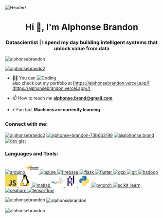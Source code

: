 ![Header!](https://user-images.githubusercontent.com/57611883/154788077-6bd90325-8cf8-4898-b9a0-ebbe4d7dd5fe.png)
<h1 align="center">Hi 👋, I'm Alphonse Brandon</h1>
<h3 align="center">Datascientist | I spend my day building intelligent systems that unlock value from data</h3>

<p align="left"> <img src="https://komarev.com/ghpvc/?username=alphonsebrandon&label=Profile%20views&color=0e75b6&style=flat" alt="alphonsebrandon" /> </p>

<p align="left"> <a href="https://twitter.com/alphonsebrando2" target="blank"><img src="https://img.shields.io/twitter/follow/alphonsebrando2?logo=twitter&style=for-the-badge" alt="alphonsebrando2" /></a> </p>

<img align="right" alt="Coding" width="400" src="https://user-images.githubusercontent.com/57611883/154788733-046df6a1-67fa-4aba-8276-c62ca0debc8a.gif">

- 👨‍💻 You can also check out my portfolio at [https://alphonsebrandon.vercel.app/](https://alphonsebrandon.vercel.app//)

- 📫 How to reach me **alphonse.brand@gmail.com**

- ⚡ Fun fact **Machines are currently learning**

<h3 align="left">Connect with me:</h3>
<p align="left">
<a href="https://twitter.com/alphonsebrando2" target="blank"><img align="center" src="https://raw.githubusercontent.com/rahuldkjain/github-profile-readme-generator/master/src/images/icons/Social/twitter.svg" alt="alphonsebrando2" height="30" width="40" /></a>
<a href="https://linkedin.com/in/alphonse-brandon-73b663199" target="blank"><img align="center" src="https://raw.githubusercontent.com/rahuldkjain/github-profile-readme-generator/master/src/images/icons/Social/linked-in-alt.svg" alt="alphonse-brandon-73b663199" height="30" width="40" /></a>
<a href="https://medium.com/@alphonse.brand" target="blank"><img align="center" src="https://raw.githubusercontent.com/rahuldkjain/github-profile-readme-generator/master/src/images/icons/Social/medium.svg" alt="@alphonse.brand" height="30" width="40" /></a>
<a href="https://www.youtube.com/c/dev gist" target="blank"><img align="center" src="https://raw.githubusercontent.com/rahuldkjain/github-profile-readme-generator/master/src/images/icons/Social/youtube.svg" alt="dev gist" height="30" width="40" /></a>
</p>

<h3 align="left">Languages and Tools:</h3>
<p align="left"> <a href="https://www.arduino.cc/" target="_blank" rel="noreferrer"> <img src="https://cdn.worldvectorlogo.com/logos/arduino-1.svg" alt="arduino" width="40" height="40"/> </a> <a href="https://aws.amazon.com" target="_blank" rel="noreferrer"> <img src="https://raw.githubusercontent.com/devicons/devicon/master/icons/amazonwebservices/amazonwebservices-original-wordmark.svg" alt="aws" width="40" height="40"/> </a> <a href="https://azure.microsoft.com/en-in/" target="_blank" rel="noreferrer"> <img src="https://www.vectorlogo.zone/logos/microsoft_azure/microsoft_azure-icon.svg" alt="azure" width="40" height="40"/> </a> <a href="https://firebase.google.com/" target="_blank" rel="noreferrer"> <img src="https://www.vectorlogo.zone/logos/firebase/firebase-icon.svg" alt="firebase" width="40" height="40"/> </a> <a href="https://flask.palletsprojects.com/" target="_blank" rel="noreferrer"> <img src="https://www.vectorlogo.zone/logos/pocoo_flask/pocoo_flask-icon.svg" alt="flask" width="40" height="40"/> </a> <a href="https://flutter.dev" target="_blank" rel="noreferrer"> <img src="https://www.vectorlogo.zone/logos/flutterio/flutterio-icon.svg" alt="flutter" width="40" height="40"/> </a> <a href="https://cloud.google.com" target="_blank" rel="noreferrer"> <img src="https://www.vectorlogo.zone/logos/google_cloud/google_cloud-icon.svg" alt="gcp" width="40" height="40"/> </a> <a href="https://git-scm.com/" target="_blank" rel="noreferrer"> <img src="https://www.vectorlogo.zone/logos/git-scm/git-scm-icon.svg" alt="git" width="40" height="40"/> </a> <a href="https://hadoop.apache.org/" target="_blank" rel="noreferrer"> <img src="https://www.vectorlogo.zone/logos/apache_hadoop/apache_hadoop-icon.svg" alt="hadoop" width="40" height="40"/> </a> <a href="https://developer.mozilla.org/en-US/docs/Web/JavaScript" target="_blank" rel="noreferrer"> <img src="https://raw.githubusercontent.com/devicons/devicon/master/icons/javascript/javascript-original.svg" alt="javascript" width="40" height="40"/> </a> <a href="https://www.linux.org/" target="_blank" rel="noreferrer"> <img src="https://raw.githubusercontent.com/devicons/devicon/master/icons/linux/linux-original.svg" alt="linux" width="40" height="40"/> </a> <a href="https://www.mathworks.com/" target="_blank" rel="noreferrer"> <img src="https://upload.wikimedia.org/wikipedia/commons/2/21/Matlab_Logo.png" alt="matlab" width="40" height="40"/> </a> <a href="https://www.mysql.com/" target="_blank" rel="noreferrer"> <img src="https://raw.githubusercontent.com/devicons/devicon/master/icons/mysql/mysql-original-wordmark.svg" alt="mysql" width="40" height="40"/> </a> <a href="https://pandas.pydata.org/" target="_blank" rel="noreferrer"> <img src="https://raw.githubusercontent.com/devicons/devicon/2ae2a900d2f041da66e950e4d48052658d850630/icons/pandas/pandas-original.svg" alt="pandas" width="40" height="40"/> </a> <a href="https://www.python.org" target="_blank" rel="noreferrer"> <img src="https://raw.githubusercontent.com/devicons/devicon/master/icons/python/python-original.svg" alt="python" width="40" height="40"/> </a> <a href="https://pytorch.org/" target="_blank" rel="noreferrer"> <img src="https://www.vectorlogo.zone/logos/pytorch/pytorch-icon.svg" alt="pytorch" width="40" height="40"/> </a> <a href="https://scikit-learn.org/" target="_blank" rel="noreferrer"> <img src="https://upload.wikimedia.org/wikipedia/commons/0/05/Scikit_learn_logo_small.svg" alt="scikit_learn" width="40" height="40"/> </a> <a href="https://seaborn.pydata.org/" target="_blank" rel="noreferrer"> <img src="https://seaborn.pydata.org/_images/logo-mark-lightbg.svg" alt="seaborn" width="40" height="40"/> </a> <a href="https://www.tensorflow.org" target="_blank" rel="noreferrer"> <img src="https://www.vectorlogo.zone/logos/tensorflow/tensorflow-icon.svg" alt="tensorflow" width="40" height="40"/> </a> </p>


<p><img align="left" src="https://github-readme-stats.vercel.app/api/top-langs?username=alphonsebrandon&show_icons=true&locale=en&layout=compact" alt="alphonsebrandon" /></p>

<p>&nbsp;<img align="center" src="https://github-readme-stats.vercel.app/api?username=alphonsebrandon&show_icons=true&locale=en" alt="alphonsebrandon" /></p>

<p><img align="center" src="https://github-readme-streak-stats.herokuapp.com/?user=alphonsebrandon&" alt="alphonsebrandon" /></p>





